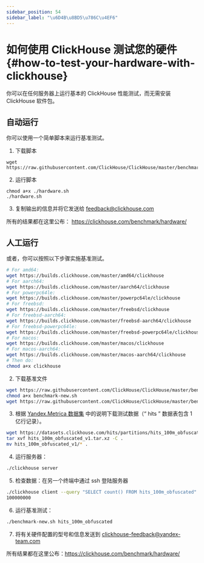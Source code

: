 ```yaml
---
sidebar_position: 54
sidebar_label: "\u6D4B\u8BD5\u786C\u4EF6"
---
```


# 如何使用 ClickHouse 测试您的硬件 {#how-to-test-your-hardware-with-clickhouse}

你可以在任何服务器上运行基本的 ClickHouse 性能测试，而无需安装 ClickHouse 软件包。


## 自动运行

你可以使用一个简单脚本来运行基准测试。

1. 下载脚本
```
wget https://raw.githubusercontent.com/ClickHouse/ClickHouse/master/benchmark/hardware.sh
```

2. 运行脚本
```
chmod a+x ./hardware.sh
./hardware.sh
```

3. 复制输出的信息并将它发送给 feedback@clickhouse.com 

所有的结果都在这里公布： https://clickhouse.com/benchmark/hardware/


## 人工运行

或者，你可以按照以下步骤实施基准测试。
```bash
# For amd64:
wget https://builds.clickhouse.com/master/amd64/clickhouse
# For aarch64:
wget https://builds.clickhouse.com/master/aarch64/clickhouse
# For powerpc64le:
wget https://builds.clickhouse.com/master/powerpc64le/clickhouse
# For freebsd:
wget https://builds.clickhouse.com/master/freebsd/clickhouse
# For freebsd-aarch64:
wget https://builds.clickhouse.com/master/freebsd-aarch64/clickhouse
# For freebsd-powerpc64le:
wget https://builds.clickhouse.com/master/freebsd-powerpc64le/clickhouse
# For macos:
wget https://builds.clickhouse.com/master/macos/clickhouse
# For macos-aarch64:
wget https://builds.clickhouse.com/master/macos-aarch64/clickhouse
# Then do:
chmod a+x clickhouse
```

2. 下载基准文件
```bash
wget https://raw.githubusercontent.com/ClickHouse/ClickHouse/master/benchmark/clickhouse/benchmark-new.sh
chmod a+x benchmark-new.sh
wget https://raw.githubusercontent.com/ClickHouse/ClickHouse/master/benchmark/clickhouse/queries.sql
```

3.  根据 [Yandex.Metrica 数据集](../getting-started/example-datasets/metrica.md) 中的说明下载测试数据（“ hits ” 数据表包含 1 亿行记录）。
```bash
wget https://datasets.clickhouse.com/hits/partitions/hits_100m_obfuscated_v1.tar.xz
tar xvf hits_100m_obfuscated_v1.tar.xz -C .
mv hits_100m_obfuscated_v1/* .
```

4. 运行服务器：
```bash
./clickhouse server
```

5. 检查数据：在另一个终端中通过 ssh 登陆服务器
```bash
./clickhouse client --query "SELECT count() FROM hits_100m_obfuscated"
100000000
```
6. 运行基准测试：
```bash
./benchmark-new.sh hits_100m_obfuscated
```

7. 将有关硬件配置的型号和信息发送到 clickhouse-feedback@yandex-team.com

所有结果都在这里公布：https://clickhouse.com/benchmark/hardware/
